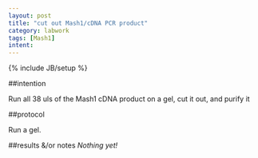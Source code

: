 ```yaml
---
layout: post
title: "cut out Mash1/cDNA PCR product"
category: labwork
tags: [Mash1]
intent: 
---
```

{% include JB/setup %}

##intention

Run all 38 uls of the Mash1 cDNA product on a gel, cut it out, and purify it

##protocol

Run a gel.

##results &/or notes
*Nothing yet!*
